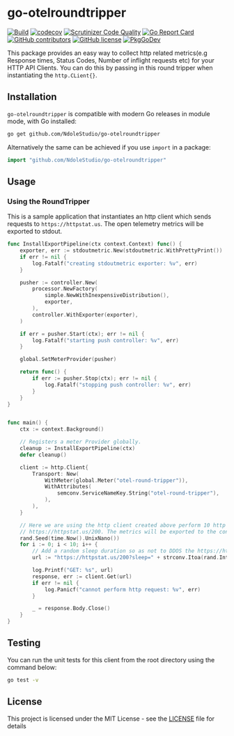 # go-otelroundtripper

[![Build](https://github.com/NdoleStudio/go-otelroundtripper/actions/workflows/main.yml/badge.svg)](https://github.com/NdoleStudio/go-otelroundtripper/actions/workflows/main.yml)
[![codecov](https://codecov.io/gh/NdoleStudio/go-otelroundtripper/branch/main/graph/badge.svg)](https://codecov.io/gh/NdoleStudio/go-otelroundtripper)
[![Scrutinizer Code Quality](https://scrutinizer-ci.com/g/NdoleStudio/go-otelroundtripper/badges/quality-score.png?b=main)](https://scrutinizer-ci.com/g/NdoleStudio/go-otelroundtripper/?branch=main)
[![Go Report Card](https://goreportcard.com/badge/github.com/NdoleStudio/go-otelroundtripper)](https://goreportcard.com/report/github.com/NdoleStudio/go-otelroundtripper)
[![GitHub contributors](https://img.shields.io/github/contributors/NdoleStudio/go-otelroundtripper)](https://github.com/NdoleStudio/go-otelroundtripper/graphs/contributors)
[![GitHub license](https://img.shields.io/github/license/NdoleStudio/go-otelroundtripper?color=brightgreen)](https://github.com/NdoleStudio/go-otelroundtripper/blob/master/LICENSE)
[![PkgGoDev](https://pkg.go.dev/badge/github.com/NdoleStudio/go-otelroundtripper)](https://pkg.go.dev/github.com/NdoleStudio/go-otelroundtripper)


This package provides an easy way to collect http related metrics(e.g Response times, Status Codes, Number of inflight requests etc) for your HTTP API Clients.
You can do this by passing in this round tripper when instantiating the `http.CLient{}`.

## Installation

`go-otelroundtripper` is compatible with modern Go releases in module mode, with Go installed:

```bash
go get github.com/NdoleStudio/go-otelroundtripper
```

Alternatively the same can be achieved if you use `import` in a package:

```go
import "github.com/NdoleStudio/go-otelroundtripper"
```

## Usage

### Using the RoundTripper

This is a sample application that instantiates an http client which sends requests to `https://httpstat.us`.
The open telemetry metrics will be exported to stdout.

```go
func InstallExportPipeline(ctx context.Context) func() {
	exporter, err := stdoutmetric.New(stdoutmetric.WithPrettyPrint())
	if err != nil {
		log.Fatalf("creating stdoutmetric exporter: %v", err)
	}

	pusher := controller.New(
		processor.NewFactory(
			simple.NewWithInexpensiveDistribution(),
			exporter,
		),
		controller.WithExporter(exporter),
	)

	if err = pusher.Start(ctx); err != nil {
		log.Fatalf("starting push controller: %v", err)
	}

	global.SetMeterProvider(pusher)

	return func() {
		if err := pusher.Stop(ctx); err != nil {
			log.Fatalf("stopping push controller: %v", err)
		}
	}
}


func main() {
	ctx := context.Background()

	// Registers a meter Provider globally.
	cleanup := InstallExportPipeline(ctx)
	defer cleanup()

	client := http.Client{
		Transport: New(
			WithMeter(global.Meter("otel-round-tripper")),
			WithAttributes(
				semconv.ServiceNameKey.String("otel-round-tripper"),
			),
		),
	}

	// Here we are using the http client created above perform 10 http requests to
	// https://httpstat.us/200. The metrics will be exported to the console.
	rand.Seed(time.Now().UnixNano())
	for i := 0; i < 10; i++ {
		// Add a random sleep duration so as not to DDOS the https://httstat.us website
		url := "https://httpstat.us/200?sleep=" + strconv.Itoa(rand.Intn(1000) + 1000)

		log.Printf("GET: %s", url)
		response, err := client.Get(url)
		if err != nil {
			log.Panicf("cannot perform http request: %v", err)
		}

		_ = response.Body.Close()
	}
}
```

## Testing

You can run the unit tests for this client from the root directory using the command below:

```bash
go test -v
```

## License

This project is licensed under the MIT License - see the [LICENSE](LICENSE) file for details
